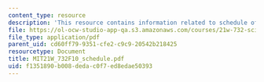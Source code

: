 ```yaml
---
content_type: resource
description: 'This resource contains information related to schedule of deliverables. '
file: https://ol-ocw-studio-app-qa.s3.amazonaws.com/courses/21w-732-science-writing-and-new-media-fall-2010/f1351890b008dedac0f7ed8edae50393_MIT21W_732F10_schedule.pdf
file_type: application/pdf
parent_uid: cd60ff79-9351-cfe2-c9c9-20542b218425
resourcetype: Document
title: MIT21W_732F10_schedule.pdf
uid: f1351890-b008-deda-c0f7-ed8edae50393
---
```

